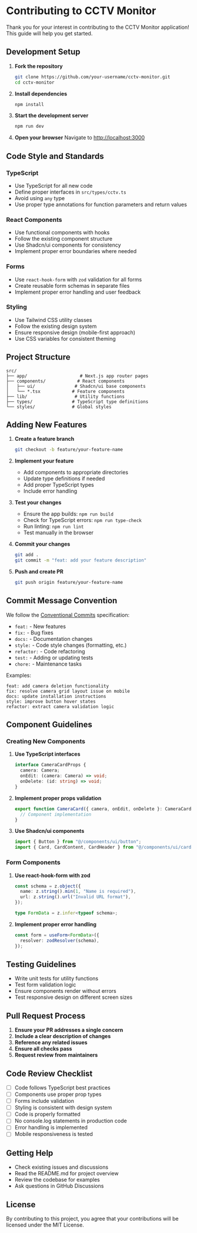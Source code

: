 # Contributing to CCTV Monitor

Thank you for your interest in contributing to the CCTV Monitor application! This guide will help you get started.

## Development Setup

1. **Fork the repository**
   ```bash
   git clone https://github.com/your-username/cctv-monitor.git
   cd cctv-monitor
   ```

2. **Install dependencies**
   ```bash
   npm install
   ```

3. **Start the development server**
   ```bash
   npm run dev
   ```

4. **Open your browser**
   Navigate to [http://localhost:3000](http://localhost:3000)

## Code Style and Standards

### TypeScript
- Use TypeScript for all new code
- Define proper interfaces in `src/types/cctv.ts`
- Avoid using `any` type
- Use proper type annotations for function parameters and return values

### React Components
- Use functional components with hooks
- Follow the existing component structure
- Use Shadcn/ui components for consistency
- Implement proper error boundaries where needed

### Forms
- Use `react-hook-form` with `zod` validation for all forms
- Create reusable form schemas in separate files
- Implement proper error handling and user feedback

### Styling
- Use Tailwind CSS utility classes
- Follow the existing design system
- Ensure responsive design (mobile-first approach)
- Use CSS variables for consistent theming

## Project Structure

```
src/
├── app/                    # Next.js app router pages
├── components/            # React components
│   ├── ui/               # Shadcn/ui base components
│   └── *.tsx            # Feature components
├── lib/                  # Utility functions
├── types/               # TypeScript type definitions
└── styles/              # Global styles
```

## Adding New Features

1. **Create a feature branch**
   ```bash
   git checkout -b feature/your-feature-name
   ```

2. **Implement your feature**
   - Add components to appropriate directories
   - Update type definitions if needed
   - Add proper TypeScript types
   - Include error handling

3. **Test your changes**
   - Ensure the app builds: `npm run build`
   - Check for TypeScript errors: `npm run type-check`
   - Run linting: `npm run lint`
   - Test manually in the browser

4. **Commit your changes**
   ```bash
   git add .
   git commit -m "feat: add your feature description"
   ```

5. **Push and create PR**
   ```bash
   git push origin feature/your-feature-name
   ```

## Commit Message Convention

We follow the [Conventional Commits](https://www.conventionalcommits.org/) specification:

- `feat:` - New features
- `fix:` - Bug fixes
- `docs:` - Documentation changes
- `style:` - Code style changes (formatting, etc.)
- `refactor:` - Code refactoring
- `test:` - Adding or updating tests
- `chore:` - Maintenance tasks

Examples:
```
feat: add camera deletion functionality
fix: resolve camera grid layout issue on mobile
docs: update installation instructions
style: improve button hover states
refactor: extract camera validation logic
```

## Component Guidelines

### Creating New Components

1. **Use TypeScript interfaces**
   ```typescript
   interface CameraCardProps {
     camera: Camera;
     onEdit: (camera: Camera) => void;
     onDelete: (id: string) => void;
   }
   ```

2. **Implement proper props validation**
   ```typescript
   export function CameraCard({ camera, onEdit, onDelete }: CameraCardProps) {
     // Component implementation
   }
   ```

3. **Use Shadcn/ui components**
   ```typescript
   import { Button } from "@/components/ui/button";
   import { Card, CardContent, CardHeader } from "@/components/ui/card";
   ```

### Form Components

1. **Use react-hook-form with zod**
   ```typescript
   const schema = z.object({
     name: z.string().min(1, "Name is required"),
     url: z.string().url("Invalid URL format"),
   });

   type FormData = z.infer<typeof schema>;
   ```

2. **Implement proper error handling**
   ```typescript
   const form = useForm<FormData>({
     resolver: zodResolver(schema),
   });
   ```

## Testing Guidelines

- Write unit tests for utility functions
- Test form validation logic
- Ensure components render without errors
- Test responsive design on different screen sizes

## Pull Request Process

1. **Ensure your PR addresses a single concern**
2. **Include a clear description of changes**
3. **Reference any related issues**
4. **Ensure all checks pass**
5. **Request review from maintainers**

## Code Review Checklist

- [ ] Code follows TypeScript best practices
- [ ] Components use proper prop types
- [ ] Forms include validation
- [ ] Styling is consistent with design system
- [ ] Code is properly formatted
- [ ] No console.log statements in production code
- [ ] Error handling is implemented
- [ ] Mobile responsiveness is tested

## Getting Help

- Check existing issues and discussions
- Read the README.md for project overview
- Review the codebase for examples
- Ask questions in GitHub Discussions

## License

By contributing to this project, you agree that your contributions will be licensed under the MIT License.
